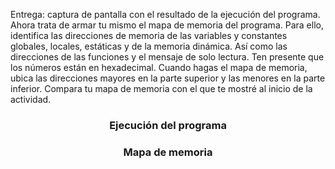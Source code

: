 Entrega: captura de pantalla con el resultado de la ejecución del programa. Ahora trata de armar tu mismo el mapa de memoria del programa. Para ello, identifica las direcciones de memoria de las variables y constantes globales, locales, estáticas y de la memoria dinámica. Así como las direcciones de las funciones y el mensaje de solo lectura. Ten presente que los números están en hexadecimal. Cuando hagas el mapa de memoria, ubica las direcciones mayores en la parte superior y las menores en la parte inferior. Compara tu mapa de memoria con el que te mostré al inicio de la actividad.

### <p align=center> Ejecución del programa </p>


### <p align=center> Mapa de memoria </p>
